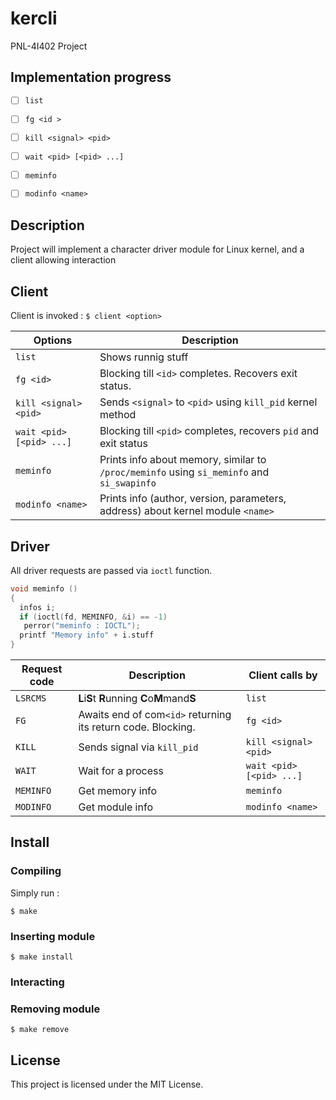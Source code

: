 # kercli

PNL-4I402 Project

## Implementation progress
 - [ ] `list` 
 - [ ] `fg <id >`
 - [ ] `kill <signal> <pid>` 
 - [ ] `wait <pid> [<pid> ...]`
 - [ ] `meminfo`
 - [ ] `modinfo <name>`


## Description 
Project will implement a character driver module for Linux kernel, and a client allowing interaction

## Client

Client is invoked : 
` $ client <option> `

| Options | Description |
| ------- | ----------- |
| `list` | Shows runnig stuff |
| `fg <id>` | Blocking till `<id>` completes. Recovers exit status. | 
| `kill <signal> <pid>` | Sends `<signal>` to `<pid>` using `kill_pid` kernel method | 
| `wait <pid> [<pid> ...]` | Blocking till `<pid>` completes, recovers `pid` and exit status | 
| `meminfo` | Prints info about memory, similar to `/proc/meminfo` using `si_meminfo` and `si_swapinfo` |
| `modinfo <name>` | Prints info (author, version, parameters, address) about kernel module `<name>` |

## Driver

All driver requests are passed via `ioctl` function.

```c
void meminfo ()
{
  infos i;
  if (ioctl(fd, MEMINFO, &i) == -1)
   perror("meminfo : IOCTL");
  printf "Memory info" + i.stuff
}
```

| Request code | Description | Client calls by |
| ------------ | ----------- | ---------- |
| `LSRCMS` | **L**i**S**t **R**unning **C**o**M**mand**S** | `list` |
| `FG` | Awaits end of com`<id>` returning its return code. Blocking. | `fg <id>` |
| `KILL` | Sends signal via `kill_pid` | `kill <signal> <pid>` | 
| `WAIT` | Wait for a process |  `wait <pid> [<pid> ...]` |
| `MEMINFO` | Get memory info | `meminfo` |
| `MODINFO` | Get module info | `modinfo <name>` |

## Install
### Compiling 

Simply run : 

 `$ make`

### Inserting module 

 `$ make install`

### Interacting

### Removing module 

 `$ make remove`


## License

This project is licensed under the MIT License.
